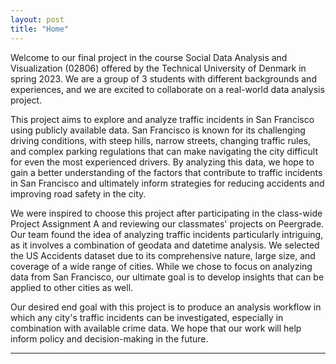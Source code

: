 ```yaml
---
layout: post
title: "Home"
---
```


Welcome to our final project in the course Social Data Analysis and Visualization (02806) offered by the Technical University of Denmark in spring 2023. We are a group of 3 students with different backgrounds and experiences, and we are excited to collaborate on a real-world data analysis project.

This project aims to explore and analyze traffic incidents in San Francisco using publicly available data. San Francisco is known for its challenging driving conditions, with steep hills, narrow streets, changing traffic rules, and complex parking regulations that can make navigating the city difficult for even the most experienced drivers. By analyzing this data, we hope to gain a better understanding of the factors that contribute to traffic incidents in San Francisco and ultimately inform strategies for reducing accidents and improving road safety in the city.

We were inspired to choose this project after participating in the class-wide Project Assignment A and reviewing our classmates' projects on Peergrade. Our team found the idea of analyzing traffic incidents particularly intriguing, as it involves a combination of geodata and datetime analysis. We selected the US Accidents dataset due to its comprehensive nature, large size, and coverage of a wide range of cities. While we chose to focus on analyzing data from San Francisco, our ultimate goal is to develop insights that can be applied to other cities as well.

Our desired end goal with this project is to produce an analysis workflow in which any city's traffic incidents can be investigated, especially in combination with available crime data. We hope that our work will help inform policy and decision-making in the future.

<hr class="page-content-divider">




